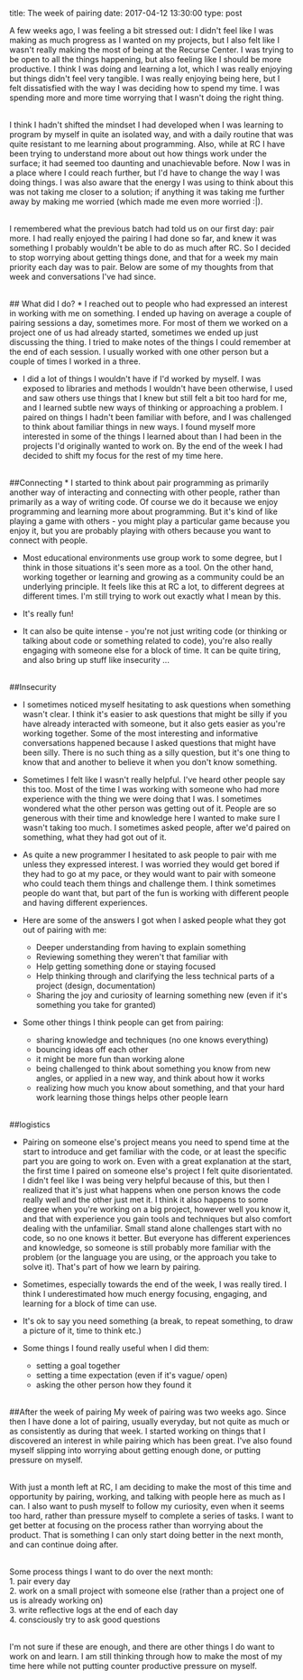 title: The week of pairing
date: 2017-04-12 13:30:00
type: post

A few weeks ago, I was feeling a bit stressed out: I didn't feel like I was making as much progress as I wanted on my projects, but I also felt like I wasn't really making the most of being at the Recurse Center.  I was trying to be open to all the things happening, but also feeling like I should be more productive.  I think I was doing and learning a lot, which I was really enjoying but things didn't feel very tangible.  I was really enjoying being here, but I felt dissatisfied with the way I was deciding how to spend my time.  I was spending more and more time worrying that I wasn't doing the right thing.

<br>I think I hadn't shifted the mindset I had developed when I was learning to program by myself in quite an isolated way, and with a daily routine that was quite resistant to me learning about programming.  Also, while at RC I have been trying to understand more about out how things work under the surface; it had seemed too daunting and unachievable before. Now I was in a place where I could reach further, but I'd have to change the way I was doing things. I was also aware that the energy I was using to think about this was not taking me closer to a solution; if anything it was taking me further away by making me worried (which made me even more worried :|).

<br>I remembered what the previous batch had told us on our first day: pair more.  I had really enjoyed the pairing I had done so far, and knew it was something I probably wouldn't be able to do as much after RC.  So I decided to stop worrying about getting things done, and that for a week my main priority each day was to pair. Below are some of my thoughts from that week and conversations I've had since.

<br>
## What did I do?
* I reached out to people who had expressed an interest in working with me on something.  I ended up having on average a couple of pairing sessions a day, sometimes more.  For most of them we worked on a project one of us had already started, sometimes we ended up just discussing the thing. I tried to make notes of the things I could remember at the end of each session.  I usually worked with one other person but a couple of times I worked in a three.

* I did a lot of things I wouldn't have if I'd worked by myself.  I was exposed to libraries and methods I wouldn't have been otherwise, I used and saw others use things that I knew but still felt a bit too hard for me, and I learned subtle new ways of thinking or approaching a problem.  I paired on things I hadn't been familiar with before, and I was challenged to think about familiar things in new ways. I found myself more interested in some of the things I learned about than I had been in the projects I'd originally wanted to work on.  By the end of the week I had decided to shift my focus for the rest of my time here.

<br>
##Connecting
* I started to think about pair programming as primarily another way of interacting and connecting with other people, rather than primarily as a way of writing code. Of course we do it because we enjoy programming and learning more about programming. But it's kind of like playing a game with others - you might play a particular game because you enjoy it, but you are probably playing with others because you want to connect with people.

* Most educational environments use group work to some degree, but I think in those situations it's seen more as a tool.  On the other hand, working together or learning and growing as a community could be an underlying principle.  It feels like this at RC a lot, to different degrees at different times.  I'm still trying to work out exactly what I mean by this.

* It's really fun!

* It can also be quite intense - you're not just writing code (or thinking or talking about code or something related to code), you're also really engaging with someone else for a block of time. It can be quite tiring, and also bring up stuff like insecurity ...

<br>
##Insecurity

* I sometimes noticed myself hesitating to ask questions when something wasn't clear.  I think it's easier to ask questions that might be silly if you have already interacted with someone, but it also gets easier as you're working together. Some of the most interesting and informative conversations happened because I asked questions that might have been silly. There is no such thing as a silly question, but it's one thing to know that and another to believe it when you don't know something.

* Sometimes I felt like I wasn't really helpful. I've heard other people say this too.  Most of the time I was working with someone who had more experience with the thing we were doing that I was. I sometimes wondered what the other person was getting out of it.  People are so generous with their time and knowledge here I wanted to make sure I wasn't taking too much. I sometimes asked people, after we'd paired on something, what they had got out of it.

* As quite a new programmer I hesitated to ask people to pair with me unless they expressed interest. I was worried they would get bored if they had to go at my pace, or they would want to pair with someone who could teach them things and challenge them. I think sometimes people do want that, but part of the fun is working with different people and having different experiences.

* Here are some of the answers I got when I asked people what they got out of pairing with me:
    * Deeper understanding from having to explain something
    * Reviewing something they weren't that familiar with
    * Help getting something done or staying focused
    * Help thinking through and clarifying the less technical parts of a project (design, documentation)
    * Sharing the joy and curiosity of learning something new (even if it's something you take for granted)

* Some other things I think people can get from pairing:
    * sharing knowledge and techniques (no one knows everything)
    * bouncing ideas off each other
    * it might be more fun than working alone
    * being challenged to think about something you know from new angles, or applied in a new way, and think about how it works
    * realizing how much you know about something, and that your hard work learning those things helps other people learn

<br>
##logistics

* Pairing on someone else's project means you need to spend time at the start to introduce and get familiar with the code, or at least the specific part you are going to work on.  Even with a great explanation at the start, the first time I paired on someone else's project I felt quite disorientated.  I didn't feel like I was being very helpful because of this, but then I realized that it's just what happens when one person knows the code really well and the other just met it. I think it also happens to some degree when you're working on a big project, however well you know it, and that with experience you gain tools and techniques but also comfort dealing with the unfamiliar. Small stand alone challenges start with no code, so no one knows it better. But everyone has different experiences and knowledge, so someone is still probably more familiar with the problem (or the language you are using, or the approach you take to solve it).  That's part of how we learn by pairing.

* Sometimes, especially towards the end of the week, I was really tired. I think I underestimated how much energy focusing, engaging, and learning for a block of time can use.

* It's ok to say you need something (a break, to repeat something, to draw a picture of it, time to think etc.)

* Some things I found really useful when I did them:
    * setting a goal together
    * setting a time expectation (even if it's vague/ open)
    * asking the other person how they found it

<br>
##After the week of pairing
My week of pairing was two weeks ago.  Since then I have done a lot of pairing, usually everyday, but not quite as much or as consistently as during that week.  I started working on things that I discovered an interest in while pairing which has been great.  I've also found myself slipping into worrying about getting enough done, or putting pressure on myself.

<br>With just a month left at RC, I am deciding to make the most of this time and opportunity by pairing, working, and talking with people here as much as I can. I also want to push myself to follow my curiosity, even when it seems too hard, rather than pressure myself to complete a series of tasks. I want to get better at focusing on the process rather than worrying about the product.  That is something I can only start doing better in the next month, and can continue doing after.

<br>Some process things I want to do over the next month:
<br>1. pair every day
<br>2. work on a small project with someone else (rather than a project one of us is already working on)
<br>3. write reflective logs at the end of each day
<br>4. consciously try to ask good questions

<br>I'm not sure if these are enough, and there are other things I do want to work on and learn.  I am still thinking through how to make the most of my time here while not putting counter productive pressure on myself.

<br><br><br>
